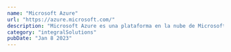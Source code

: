 ```yaml
---
name: "Microsoft Azure"
url: "https://azure.microsoft.com/"
description: "Microsoft Azure es una plataforma en la nube de Microsoft que ofrece una amplia gama de servicios de infraestructura, plataforma y aplicaciones."
category: "integralSolutions"
pubDate: "Jan 8 2023"
---
```

